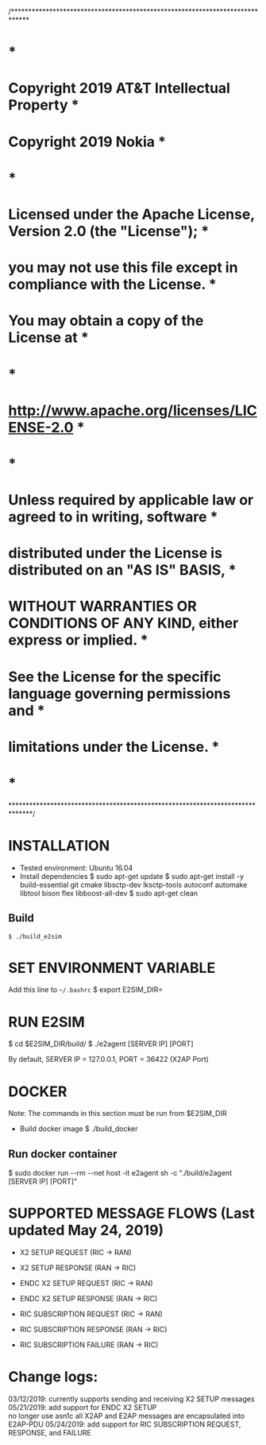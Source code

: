 /*****************************************************************************
#                                                                            *
# Copyright 2019 AT&T Intellectual Property                                  *
# Copyright 2019 Nokia                                                       *
#                                                                            *
# Licensed under the Apache License, Version 2.0 (the "License");            *
# you may not use this file except in compliance with the License.           *
# You may obtain a copy of the License at                                    *
#                                                                            *
#      http://www.apache.org/licenses/LICENSE-2.0                            *
#                                                                            *
# Unless required by applicable law or agreed to in writing, software        *
# distributed under the License is distributed on an "AS IS" BASIS,          *
# WITHOUT WARRANTIES OR CONDITIONS OF ANY KIND, either express or implied.   *
# See the License for the specific language governing permissions and        *
# limitations under the License.                                             *
#                                                                            *
******************************************************************************/

# INSTALLATION
  * Tested environment: Ubuntu 16.04
  * Install dependencies
    $ sudo apt-get update
    $ sudo apt-get install -y
        build-essential
        git
        cmake
        libsctp-dev
        lksctp-tools
        autoconf
        automake
        libtool
        bison
        flex
        libboost-all-dev
    $ sudo apt-get clean

  ## Build
    $ ./build_e2sim

# SET ENVIRONMENT VARIABLE
  Add this line to `~/.bashrc`
  $  export E2SIM_DIR=<your e2sim directory>

# RUN E2SIM
  $  cd $E2SIM_DIR/build/
  $ ./e2agent [SERVER IP] [PORT]

  By default, SERVER IP = 127.0.0.1, PORT = 36422 (X2AP Port)

# DOCKER
  Note: The commands in this section must be run from $E2SIM_DIR

  * Build docker image
  $ ./build_docker

  ## Run docker container
  $ sudo docker run --rm --net host -it e2agent sh -c "./build/e2agent [SERVER IP] [PORT]"

# SUPPORTED MESSAGE FLOWS (Last updated May 24, 2019)

- X2 SETUP REQUEST          (RIC -> RAN)
- X2 SETUP RESPONSE         (RAN -> RIC)

- ENDC X2 SETUP REQUEST     (RIC -> RAN)
- ENDC X2 SETUP RESPONSE    (RAN -> RIC)

- RIC SUBSCRIPTION REQUEST  (RIC -> RAN)
- RIC SUBSCRIPTION RESPONSE (RAN -> RIC)
- RIC SUBSCRIPTION FAILURE  (RAN -> RIC)


# Change logs:
  03/12/2019: currently supports sending and receiving X2 SETUP messages
  05/21/2019: add support for ENDC X2 SETUP   
              no longer use asn1c
              all X2AP and E2AP messages are encapsulated into E2AP-PDU
  05/24/2019: add support for RIC SUBSCRIPTION REQUEST, RESPONSE, and FAILURE
